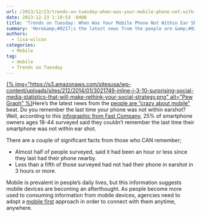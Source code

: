 ```yaml
---
url: /2013/12/23/trends-on-tuesday-when-was-your-mobile-phone-not-within-ear-shot/
date: 2013-12-23 1:19:53 -0400
title: 'Trends on Tuesday: When Was Your Mobile Phone Not Within Ear Shot?'
summary: 'Here&amp;#8217;s the latest news from the people are &amp;#8220;crazy about mobile&amp;#8221; beat. Do you remember the last time your phone was not within earshot? Well, according to this infographic from Fast Company, 25% of smartphone owners ages 18-44 surveyed said they couldn&amp;#8217;t remember the last time their smartphone was not within'
authors:
  - lisa-wilcox
categories:
  - Mobile
tag:
  - mobile
  - Trends on Tuesday
---
```


[{% img="https://s3.amazonaws.com/sitesusa/wp-content/uploads/sites/212/2014/01/3021749-inline-i-3-10-surprising-social-media-statistics-that-will-make-rethink-your-social-strategy.png" alt="Pew Graph" %}](https://s3.amazonaws.com/sitesusa/wp-content/uploads/sites/212/2014/01/3021749-inline-i-3-10-surprising-social-media-statistics-that-will-make-rethink-your-social-strategy.png)Here&#8217;s the latest news from the [people are &#8220;crazy about mobile&#8221;](https://howtomobile.apps.gov/2013/08/13/trends-on-tuesday-people-are-crazy-about-mobile/) beat. Do you remember the last time your phone was not within earshot? Well, according to this [infographic from Fast Company](http://www.fastcompany.com/3021749/work-smart/10-surprising-social-media-statistics-that-will-make-you-rethink-your-social-stra), 25% of smartphone owners ages 18-44 surveyed said they couldn&#8217;t remember the last time their smartphone was not within ear shot.

There are a couple of significant facts from those who CAN remember;

  * Almost half of people surveyed, said it had been an hour or less since they last had their phone nearby.
  * Less than a fifth of those surveyed had not had their phone in earshot in 3 hours or more.

Mobile is prevalent in people&#8217;s daily lives, but this information suggests mobile devices are becoming an afterthought. As people become more used to consuming information from mobile devices, agencies need to adopt a [mobile first](https://www.WHATEVER/2013/09/30/mobile-first/ "Mobile First") approach in order to connect with them anytime, anywhere.